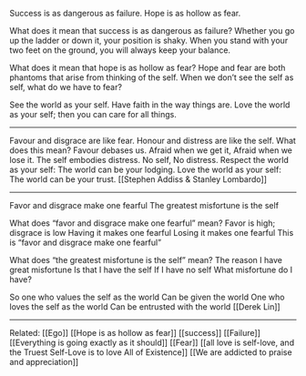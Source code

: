 Success is as dangerous as failure.
Hope is as hollow as fear.

What does it mean that success is as dangerous as failure?
Whether you go up the ladder or down it,
your position is shaky.
When you stand with your two feet on the ground,
you will always keep your balance.

What does it mean that hope is as hollow as fear?
Hope and fear are both phantoms
that arise from thinking of the self.
When we don’t see the self as self,
what do we have to fear?

See the world as your self.
Have faith in the way things are.
Love the world as your self;
then you can care for all things.

-------------------

Favour and disgrace are like fear. Honour and distress are like the self.
What does this mean? Favour debases us. Afraid when we get it, Afraid when we lose it.
The self embodies distress. No self, No distress.
Respect the world as your self: The world can be your lodging. Love the world as your self: The world can be your trust. [[Stephen Addiss & Stanley Lombardo]]

-------------------

Favor and disgrace make one fearful
The greatest misfortune is the self

What does “favor and disgrace make one fearful” mean?
Favor is high; disgrace is low
Having it makes one fearful
Losing it makes one fearful
This is “favor and disgrace make one fearful”

What does “the greatest misfortune is the self” mean?
The reason I have great misfortune
Is that I have the self
If I have no self
What misfortune do I have?

So one who values the self as the world
Can be given the world
One who loves the self as the world
Can be entrusted with the world [[Derek Lin]]

-------------------

Related: [[Ego]] [[Hope is as hollow as fear]]
[[success]] [[Failure]] [[Everything is going exactly as it should]]
[[Fear]] [[all love is self-love, and the Truest Self-Love is to love All of Existence]] [[We are addicted to praise and appreciation]]